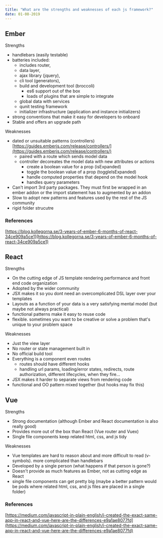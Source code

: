 ```yaml
---
title: "What are the strengths and weaknesses of each js framework?"
date: 01-08-2019
---
```



## Ember

Strengths

- handlebars (easily testable)
- batteries included:
  - includes router,
  - data layer,
  - ajax library (jquery),
  - cli tool (generators),
  - build and development tool (broccoli)
    - es6 support out of the box
    - loads of plugins that are simple to integrate
  - global data with services
  - qunit testing framework
  - initializer infrastructure  (application and instance initializers)
- strong conventions that make it easy for developers to onboard
- Stable and offers an upgrade path

Weaknesses
- dated or unsuitable patterns (controllers) [https://guides.emberjs.com/release/controllers/](https://guides.emberjs.com/release/controllers/)
  - paired with a route which sends model data
  - controller decoreates the model data with new attributes or actions
    - create a boolean value for a prop (isExpanded)
    - toggle the boolean value of a prop (toggleIsExpanded)
    - handle computed properties that depend on the model hook
    - handles query parameters
- Can't import 3rd party packages. They must first be wrapped in an ember addon or the import statement has to augmented by an addon
- Slow to adopt new patterns and features used by the rest of the JS community
- rigid folder strucutre

### References
[https://blog.kollegorna.se/3-years-of-ember-6-months-of-react-34ce909a5ce1](https://blog.kollegorna.se/3-years-of-ember-6-months-of-react-34ce909a5ce1)


## React

Strengths
- On the cutting edge of JS template rendering performance and front end code organization
- Adopted by the wider community
- JSX makes it so you dont need an overcomplicated DSL layer over your templates
- Layouts as a function of your data is a very satisfying mental model (but maybe not always practical)
- functional patterns make it easy to reuse code
- flexible. sometimes you want to be creative or solve a problem that's unique to your problem space

Weaknesses
- Just the view layer
- No router or state management built in
- No official build tool
- Everything is a component even routes
  - routes should have different hooks
  - handling url params, loading/error states, redirects, route authorization, different lifecycles, when they fire...
- JSX makes it harder to separate views from rendering code
- functional and OO pattern mixed together (but hooks may fix this)

## Vue

Strengths
- Strong documentation (although Ember and React documentation is also really good)
- Provides more out of the box than React (Vue router and Vuex)
- Single file components keep related html, css, and js tidy

Weaknesses
- Vue templates are hard to reason about and more difficult to read (v- symbols). more complicated than handlebars
- Developed by a single person (what happens if that person is gone?)
- Doesn't provide as much features as Ember, not as cutting edge as React
- single file components can get pretty big (maybe a better pattern would be pods where related html, css, and js files are placed in a single folder)


### References

[https://medium.com/javascript-in-plain-english/i-created-the-exact-same-app-in-react-and-vue-here-are-the-differences-e9a1ae8077fd](https://medium.com/javascript-in-plain-english/i-created-the-exact-same-app-in-react-and-vue-here-are-the-differences-e9a1ae8077fd)